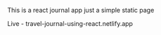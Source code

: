 This is a react journal app just a simple static page

Live - travel-journal-using-react.netlify.app
